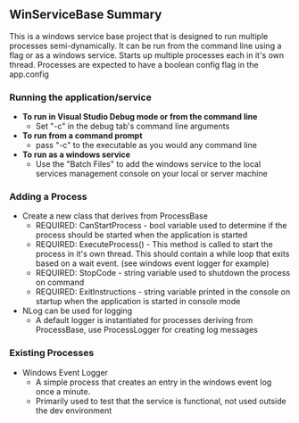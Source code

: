 ## WinServiceBase Summary
This is a windows service base project that is designed to run multiple processes semi-dynamically.  It can be
run from the command line using a flag or as a windows service.  Starts up multiple processes each in it's own
thread.  Processes are expected to have a boolean config flag in the app.config

### Running the application/service
* **To run in Visual Studio Debug mode or from the command line**
    * Set "-c" in the debug tab's command line arguments
* **To run from a command prompt**
    * pass "-c" to the executable as you would any command line
* **To run as a windows service**
    * Use the "Batch Files" to add the windows service to the local services management console on your local
    or server machine

### Adding a Process
* Create a new class that derives from ProcessBase
    * REQUIRED: CanStartProcess - bool variable used to determine if the process should be started when the application is started
    * REQUIRED: ExecuteProcess() - This method is called to start the process in it's own thread.  This should
    contain a while loop that exits based on a wait event. (see windows event logger for example)
    * REQUIRED: StopCode - string variable used to shutdown the process on command
    * REQUIRED: ExitInstructions - string variable printed in the console on startup when the application is started in console mode
* NLog can be used for logging
    * A default logger is instantiated for processes deriving from ProcessBase, use ProcessLogger for creating log messages

### Existing Processes
* Windows Event Logger
    * A simple process that creates an entry in the windows event log once a minute.
    * Primarily used to test that the service is functional, not used outside the dev environment
